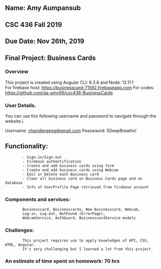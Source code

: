 ## Name: Amy Aumpansub
## CSC 436 Fall 2019
## Due Date: Nov 26th, 2019
## Final Project: Business Cards

### Overview  
This project is created using Augular CLI: 8.3.8 and Node: 12.11.1\
For firebase host: https://businesscard-71592.firebaseapp.com
For codes: https://github.com/aa-amy99/csc436-BusinessCards
    
   
### User Details. 
You can use this following username and password to navigate through the website.\

Username: chandlergegg@gmail.com
Passwaord: 5DeepBreaths!

## Functionality:
            - Sign-in/Sign-out 
            - Firebase authentification
            - Create and add business cards using form
            - Create and add business cards using Webcam
            - Edit or Delete each Business card
            - Clear all business card on Business Cards page and on database
            - Info of UserProfile Page retrieved from firebase account

### Components and services:
            Businesscard, Businesscards, New Businesscard, Webcam, 
            Log-in, Log-out, NotFound (ErrorPage), 
            WebcamService, AuthGuard, BusinesscardService models
        

### Challenges: 
            This project requires use to apply knowledges of API, CSS, HTML, Angular.
            It's very challenging but I learned a lot from this project.

### An estimate of time spent on homework: 70 hrs

